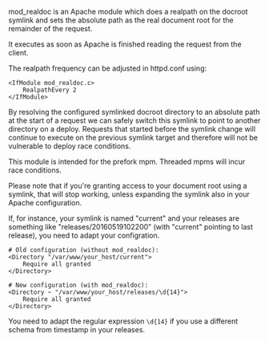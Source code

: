 mod_realdoc is an Apache module which does a realpath on
the docroot symlink and sets the absolute path as the
real document root for the remainder of the request.

It executes as soon as Apache is finished reading the request
from the client.

The realpath frequency can be adjusted in httpd.conf using:

    <IfModule mod_realdoc.c>
        RealpathEvery 2
    </IfModule>

By resolving the configured symlinked docroot directory to 
an absolute path at the start of a request we can safely
switch this symlink to point to another directory on a
deploy. Requests that started before the symlink change will
continue to execute on the previous symlink target and 
therefore will not be vulnerable to deploy race conditions.

This module is intended for the prefork mpm. Threaded mpms
will incur race conditions.

Please note that if you're granting access to your document root
using a symlink, that will stop working, unless expanding the
symlink also in your Apache configuration.

If, for instance, your symlink is named "current" and your releases
are something like "releases/20160519102200" (with "current" pointing
to last release), you need to adapt your configration.

``` apacheconf
# Old configuration (without mod_realdoc):
<Directory "/var/www/your_host/current">
    Require all granted
</Directory>

# New configuration (with mod_realdoc):
<Directory ~ "/var/www/your_host/releases/\d{14}">
    Require all granted
</Directory>
```
You need to adapt the regular expression `\d{14}` if you use a
different schema from timestamp in your releases.
